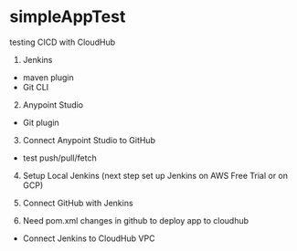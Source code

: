 # simpleAppTest
testing CICD with CloudHub
1. Jenkins
- maven plugin
- Git CLI

2. Anypoint Studio
- Git plugin

3. Connect Anypoint Studio to GitHub
- test push/pull/fetch

4. Setup Local Jenkins (next step set up Jenkins on AWS Free Trial or on GCP)

5. Connect GitHub with Jenkins

6. Need pom.xml changes in github to deploy app to cloudhub
- Connect Jenkins to CloudHub VPC
